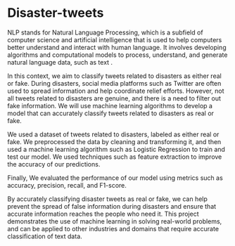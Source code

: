# Disaster-tweets
NLP stands for Natural Language Processing, which is a subfield of computer science and artificial intelligence that is used to help computers better understand and interact with human language. It involves developing algorithms and computational models to process, understand, and generate natural language data, such as text .

In this context, we aim to classify tweets related to disasters as either real or fake. During disasters, social media platforms such as Twitter are often used to spread information and help coordinate relief efforts. However, not all tweets related to disasters are genuine, and there is a need to filter out fake information. We will use machine learning algorithms to develop a model that can accurately classify tweets related to disasters as real or fake.

We used a dataset of tweets related to disasters, labeled as either real or fake. We preprocessed the data by cleaning and transforming it, and then used a machine learning algorithm such as Logistic Regression to train and test our model. We used techniques such as feature extraction to improve the accuracy of our predictions.

Finally, We evaluated the performance of our model using metrics such as accuracy, precision, recall, and F1-score. 

By accurately classifying disaster tweets as real or fake, we can help prevent the spread of false information during disasters and ensure that accurate information reaches the people who need it. This project demonstrates the use of machine learning in solving real-world problems, and can be applied to other industries and domains that require accurate classification of text data.
